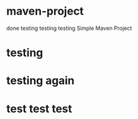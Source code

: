 # maven-project
done testing testing testing
Simple Maven Project
# testing
# testing again
# test test test